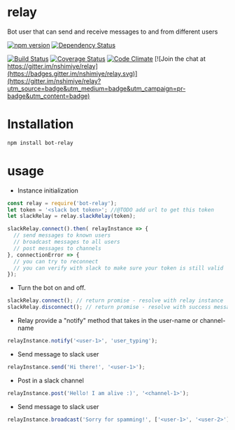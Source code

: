 # relay

Bot user that can send and receive messages to and from different users

[![npm version](https://badge.fury.io/js/bot-relay.svg)](https://badge.fury.io/js/bot-relay)
[![Dependency Status](https://gemnasium.com/badges/github.com/nshimiye/relay.svg)](https://gemnasium.com/github.com/nshimiye/relay)


[![Build Status](https://travis-ci.org/nshimiye/relay.svg?branch=master)](https://travis-ci.org/nshimiye/relay)
[![Coverage Status](https://coveralls.io/repos/github/nshimiye/relay/badge.svg?branch=master)](https://coveralls.io/github/nshimiye/relay?branch=master)
[![Code Climate](https://codeclimate.com/github/nshimiye/relay/badges/gpa.svg)](https://codeclimate.com/github/nshimiye/relay)
[![Join the chat at https://gitter.im/nshimiye/relay](https://badges.gitter.im/nshimiye/relay.svg)](https://gitter.im/nshimiye/relay?utm_source=badge&utm_medium=badge&utm_campaign=pr-badge&utm_content=badge)

# Installation
```bash
npm install bot-relay
```

# usage
* Instance initialization
```javascript
const relay = require('bot-relay');
let token = '<slack bot token>'; //@TODO add url to get this token
let slackRelay = relay.slackRelay(token);

slackRelay.connect().then( relayInstance => {
  // send messages to known users
  // broadcast messages to all users
  // post messages to channels
}, connectionError => {
  // you can try to reconnect
  // you can verify with slack to make sure your token is still valid
});
```

* Turn the bot on and off.
```javascript
slackRelay.connect(); // return promise - resolve with relay instance
slackRelay.disconnect(); // return promise - resolve with success message
```

* Relay provide a "notify" method that takes in the user-name or channel-name
```javascript
relayInstance.notify('<user-1>', 'user_typing');
```

* Send message to slack user
```javascript
relayInstance.send('Hi there!', '<user-1>');
```

* Post in a slack channel
```javascript
relayInstance.post('Hello! I am alive :)', '<channel-1>');
```

* Send message to slack user
```javascript
relayInstance.broadcast('Sorry for spamming!', ['<user-1>', '<user-2>']);
```
